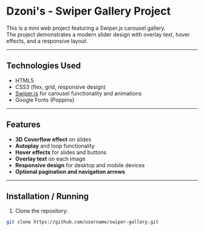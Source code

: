 # Dzoni's - Swiper Gallery Project

This is a mini web project featuring a Swiper.js carousel gallery.  
The project demonstrates a modern slider design with overlay text, hover effects, and a responsive layout.

---


## Technologies Used

- HTML5
- CSS3 (flex, grid, responsive design)
- [Swiper.js](https://swiperjs.com/) for carousel functionality and animations
- Google Fonts (Poppins)

---

## Features

- **3D Coverflow effect** on slides
- **Autoplay** and loop functionality
- **Hover effects** for slides and buttons
- **Overlay text** on each image
- **Responsive design** for desktop and mobile devices
- **Optional pagination and navigation arrows**

---

## Installation / Running

1. Clone the repository:
```bash
git clone https://github.com/username/swiper-gallery.git
